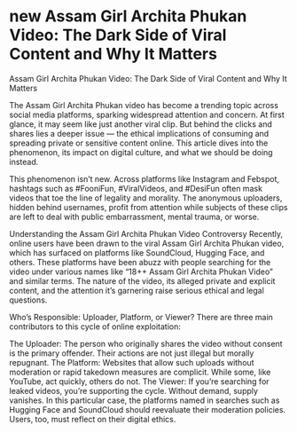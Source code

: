 # new Assam Girl Archita Phukan Video: The Dark Side of Viral Content and Why It Matters

Assam Girl Archita Phukan Video: The Dark Side of Viral Content and Why It Matters

The Assam Girl Archita Phukan video has become a trending topic across social media platforms, sparking widespread attention and concern. At first glance, it may seem like just another viral clip. But behind the clicks and shares lies a deeper issue — the ethical implications of consuming and spreading private or sensitive content online. This article dives into the phenomenon, its impact on digital culture, and what we should be doing instead.

This phenomenon isn’t new. Across platforms like Instagram and Febspot, hashtags such as #FooniFun, #ViralVideos, and #DesiFun often mask videos that toe the line of legality and morality. The anonymous uploaders, hidden behind usernames, profit from attention while subjects of these clips are left to deal with public embarrassment, mental trauma, or worse.

Understanding the Assam Girl Archita Phukan Video Controversy
Recently, online users have been drawn to the viral Assam Girl Archita Phukan video, which has surfaced on platforms like SoundCloud, Hugging Face, and others. These platforms have been abuzz with people searching for the video under various names like “18++ Assam Girl Archita Phukan Video” and similar terms. The nature of the video, its alleged private and explicit content, and the attention it’s garnering raise serious ethical and legal questions.

Who’s Responsible: Uploader, Platform, or Viewer?
There are three main contributors to this cycle of online exploitation:

The Uploader: The person who originally shares the video without consent is the primary offender. Their actions are not just illegal but morally repugnant. The Platform: Websites that allow such uploads without moderation or rapid takedown measures are complicit. While some, like YouTube, act quickly, others do not. The Viewer: If you’re searching for leaked videos, you’re supporting the cycle. Without demand, supply vanishes. In this particular case, the platforms named in searches such as Hugging Face and SoundCloud should reevaluate their moderation policies. Users, too, must reflect on their digital ethics.
